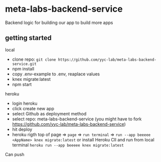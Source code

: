 # meta-labs-backend-service
Backend logic for building our app to build more apps

## getting started
local
- clone repo: `git clone https://github.com/yyc-lab/meta-labs-backend-service.git`
- npm install
- copy .env-example to .env, reaplace values
- knex migrate:latest
- npm start

heroku
- login heroku
- click create new app
- select Github as deployment method
- select repo: meta-labs-backend-service (you might have to fork https://github.com/yyc-lab/meta-labs-backend-service)
- hit deploy
- heroku rigth top of page => `page` => `run terminal` => `run --app beeeee <AppName> knex migrate:latest`
  or install Heroku ClI and run from local terminal `heroku run --app beeeee knex migrate:latest`

Can push
